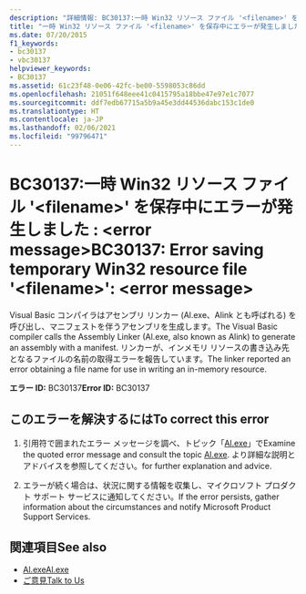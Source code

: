 ```yaml
---
description: "詳細情報: BC30137:一時 Win32 リソース ファイル '<filename>' を保存中にエラーが発生しました : <error message>"
title: "一時 Win32 リソース ファイル '<filename>' を保存中にエラーが発生しました : <error message>"
ms.date: 07/20/2015
f1_keywords:
- bc30137
- vbc30137
helpviewer_keywords:
- BC30137
ms.assetid: 61c23f48-0e06-42fc-be00-5598053c86dd
ms.openlocfilehash: 21051f648eee41c0415795a18bbe47e97e1c7077
ms.sourcegitcommit: ddf7edb67715a5b9a45e3dd44536dabc153c1de0
ms.translationtype: HT
ms.contentlocale: ja-JP
ms.lasthandoff: 02/06/2021
ms.locfileid: "99796471"
---
```

# <a name="bc30137-error-saving-temporary-win32-resource-file-filename-error-message"></a><span data-ttu-id="57810-103">BC30137:一時 Win32 リソース ファイル '\<filename>' を保存中にエラーが発生しました : \<error message></span><span class="sxs-lookup"><span data-stu-id="57810-103">BC30137: Error saving temporary Win32 resource file '\<filename>': \<error message></span></span>

<span data-ttu-id="57810-104">Visual Basic コンパイラはアセンブリ リンカー (Al.exe、Alink とも呼ばれる) を呼び出し、マニフェストを伴うアセンブリを生成します。</span><span class="sxs-lookup"><span data-stu-id="57810-104">The Visual Basic compiler calls the Assembly Linker (Al.exe, also known as Alink) to generate an assembly with a manifest.</span></span> <span data-ttu-id="57810-105">リンカーが、インメモリ リソースの書き込み先となるファイルの名前の取得エラーを報告しています。</span><span class="sxs-lookup"><span data-stu-id="57810-105">The linker reported an error obtaining a file name for use in writing an in-memory resource.</span></span>

 <span data-ttu-id="57810-106">**エラー ID:** BC30137</span><span class="sxs-lookup"><span data-stu-id="57810-106">**Error ID:** BC30137</span></span>

## <a name="to-correct-this-error"></a><span data-ttu-id="57810-107">このエラーを解決するには</span><span class="sxs-lookup"><span data-stu-id="57810-107">To correct this error</span></span>

1. <span data-ttu-id="57810-108">引用符で囲まれたエラー メッセージを調べ、トピック「[Al.exe](../../../framework/tools/al-exe-assembly-linker.md)」で</span><span class="sxs-lookup"><span data-stu-id="57810-108">Examine the quoted error message and consult the topic [Al.exe](../../../framework/tools/al-exe-assembly-linker.md).</span></span> <span data-ttu-id="57810-109">より詳細な説明とアドバイスを参照してください。</span><span class="sxs-lookup"><span data-stu-id="57810-109">for further explanation and advice.</span></span>

2. <span data-ttu-id="57810-110">エラーが続く場合は、状況に関する情報を収集し、マイクロソフト プロダクト サポート サービスに通知してください。</span><span class="sxs-lookup"><span data-stu-id="57810-110">If the error persists, gather information about the circumstances and notify Microsoft Product Support Services.</span></span>

## <a name="see-also"></a><span data-ttu-id="57810-111">関連項目</span><span class="sxs-lookup"><span data-stu-id="57810-111">See also</span></span>

- [<span data-ttu-id="57810-112">Al.exe</span><span class="sxs-lookup"><span data-stu-id="57810-112">Al.exe</span></span>](../../../framework/tools/al-exe-assembly-linker.md)
- [<span data-ttu-id="57810-113">ご意見</span><span class="sxs-lookup"><span data-stu-id="57810-113">Talk to Us</span></span>](/visualstudio/ide/feedback-options)

